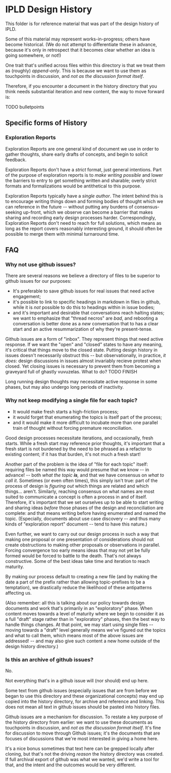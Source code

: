 IPLD Design History
===================

This folder is for reference material that was part of the design history of IPLD.

Some of this material may represent works-in-progress; others have become historical.
(We do not attempt to differentiate these in advance, because it's only in retrospect
that it becomes clear whether an idea is going somewhere, or not!)

One trait that's unified across files within this directory is that we treat them
as (roughly) *append-only*.  This is because we want to use them as touchpoints
in discussion, and *not as the discussion format itself*.

Therefore, if you encounter a document in the history directory that you think
needs substantial iteration and new content, the way to move forward is:

TODO bulletpoints



Specific forms of History
-------------------------

### Exploration Reports

Exploration Reports are one general kind of document we use in order to
gather thoughts, share early drafts of concepts, and begin to solicit feedback.

Exploration Reports don't have a *strict* format, just general intentions.
Part of the purpose of exploration reports is to *make writing possible*
and lower the barriers to entry to get something written and sharable;
overly strict formats and formalizations would be antithetical to this purpose.

Exploration Reports typically have a *single author*.  The intent behind this
is to encourage writing things down and forming bodies of thought which
we can reference in the future -- without putting any burdens of
consensus-seeking up-front, which we observe can become a barrier that makes
sharing and recording early design processes harder.
Correspondingly, Exploration Reports don't need to reach for full solutions,
which means as long as the report covers reasonably interesting ground,
it should often be possible to merge them with minimal turnaround time.


FAQ
---

### Why not use github issues?

There are several reasons we believe a directory of files to be superior to
github issues for our purposes:

- It's preferable to save github issues for real issues that need active engagement;
- it's possible to link to specific headings in markdown in files in github,
  while it is *not* possible to do this to headings within in issue bodies;
- and it's important and desirable that conversations reach halting states;
  we want to emphasize that "thread necros" are *bad*, and rebooting a
  conversation is better done as a *new* conversation that to has a clear start
  and an active resummarization of why they're present-tense.

Github issues are a form of "inbox".
They represent things that need active response.
If we want the "open" and "closed" states to have any meaning, it's critical
that things move to the closed state.  Putting design history in issues doesn't
necessarily obstruct this -- but observationally, in practice, *it does*:
design discussions in issues almost invariably recieve protest when closed.
Yet closing issues is necessary to prevent them from becoming a graveyard
full of ghastly vuvuzelas.  What to do?  TODO FINISH

Long running design thoughts may necessitate active response in some phases,
but may also undergo long periods of inactivity.

### Why not keep modifying a single file for each topic?

- It would make fresh starts a high-friction process;
- it would forget that enumerating the topics is itself part of the process;
- and it would make it more difficult to incubate more than one parallel
  train of thought without forcing premature reconciliation.

Good design processes necessitate iterations, and occasionally, fresh starts.
While a fresh start may reference prior thoughts, it's important that a
fresh start is not burdened by the need to be phrased as a refactor to
existing content; if it has that burden, it's not much a fresh start!

Another part of the problem is the idea of "file for each topic" itself:
requiring files be named this way would presume that we know -- in advance! --
both _what the topic **is**,_ and that we have consensus on _what to call it_.
Sometimes (or even often times), this simply isn't true: part of the process
of design is _figuring out_ which things are related and which things... aren't.
Similarly, reaching consensus on what names are most suited to communicate a
concept is often a process in and of itself.
Therefore, it's important that we set ourselves up to be able to start writing
and sharing ideas *before* those phases of the design and reconciliation are
complete: and that means writing before having enumerated and named the topic.
(Especially, documents about use case discovery -- and thus many kinds of
"exploration report" document -- tend to have this nature.)

Even further, we want to carry out our design process in such a way that making
one proposal or one presentation of considerations should not create obstructions
to making other proposals or observations in parallel.
Forcing convergence too early means ideas that may not yet be fully formed would
be forced to battle to the death.  That's not always constructive.
Some of the best ideas take time and iteration to reach maturity.

By making our process default to creating a new file (and by making the date
a part of the prefix rather than allowing topic-prefixes to be a temptation),
we drastically reduce the likelihood of these antipatterns affecting us.

(Also remember: all this is talking about our policy towards design documents
and work that's primarily in an "exploratory" phase.
When content moves towards a level of maturity where we begin to consider it
as a full "draft" stage rather than in "exploratory" phases, then the best way
to handle things changes.  At that point, we may start using single files --
moving towards a "draft" level generally means we've figured out the topics and
what to call them, which means most of the above issues are addressed! -- and
may also give such content a new home outside of the design history directory.)

### Is this an archive of github issues?

No.

Not everything that's in a github issue will (nor should) end up here.

Some text from github issues (especially issues that are from before we began
to use this directory and these organizational concepts) may end up copied
into the history directory, for archive and reference and linking.
This does not mean all text in github issues should be pasted into history files.

Github issues are a mechanism for discussion.  To restate a key purpose of the
history directory from earlier: we want to use these documents as touchpoints
in discussion, and *not as the discussion format itself*.  It's fine for
discussion to move through Github issues; it's the documents that are focuses
of discussions that we're most interested in giving a home here.

It's a nice bonus sometimes that text here can be grepped locally after cloning,
but that's not the driving *reason* the history directory was created.
If full archival export of github was what we wanted, we'd write a tool for that,
and the intent and the outcomes would be very different.
